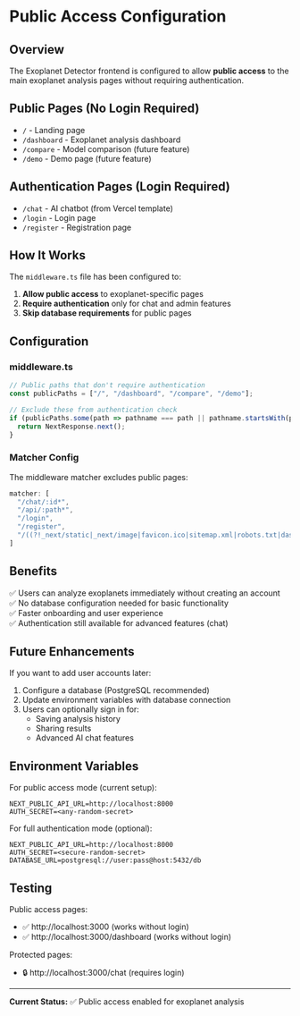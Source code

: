 # Public Access Configuration

## Overview

The Exoplanet Detector frontend is configured to allow **public access** to the main exoplanet analysis pages without requiring authentication.

## Public Pages (No Login Required)

- `/` - Landing page
- `/dashboard` - Exoplanet analysis dashboard
- `/compare` - Model comparison (future feature)
- `/demo` - Demo page (future feature)

## Authentication Pages (Login Required)

- `/chat` - AI chatbot (from Vercel template)
- `/login` - Login page
- `/register` - Registration page

## How It Works

The `middleware.ts` file has been configured to:

1. **Allow public access** to exoplanet-specific pages
2. **Require authentication** only for chat and admin features
3. **Skip database requirements** for public pages

## Configuration

### middleware.ts

```typescript
// Public paths that don't require authentication
const publicPaths = ["/", "/dashboard", "/compare", "/demo"];

// Exclude these from authentication check
if (publicPaths.some(path => pathname === path || pathname.startsWith(path + "/"))) {
  return NextResponse.next();
}
```

### Matcher Config

The middleware matcher excludes public pages:

```typescript
matcher: [
  "/chat/:id*",
  "/api/:path*",
  "/login",
  "/register",
  "/((?!_next/static|_next/image|favicon.ico|sitemap.xml|robots.txt|dashboard|compare|demo).*)",
]
```

## Benefits

✅ Users can analyze exoplanets immediately without creating an account  
✅ No database configuration needed for basic functionality  
✅ Faster onboarding and user experience  
✅ Authentication still available for advanced features (chat)  

## Future Enhancements

If you want to add user accounts later:

1. Configure a database (PostgreSQL recommended)
2. Update environment variables with database connection
3. Users can optionally sign in for:
   - Saving analysis history
   - Sharing results
   - Advanced AI chat features

## Environment Variables

For public access mode (current setup):
```env
NEXT_PUBLIC_API_URL=http://localhost:8000
AUTH_SECRET=<any-random-secret>
```

For full authentication mode (optional):
```env
NEXT_PUBLIC_API_URL=http://localhost:8000
AUTH_SECRET=<secure-random-secret>
DATABASE_URL=postgresql://user:pass@host:5432/db
```

## Testing

Public access pages:
- ✅ http://localhost:3000 (works without login)
- ✅ http://localhost:3000/dashboard (works without login)

Protected pages:
- 🔒 http://localhost:3000/chat (requires login)

---

**Current Status:** ✅ Public access enabled for exoplanet analysis
